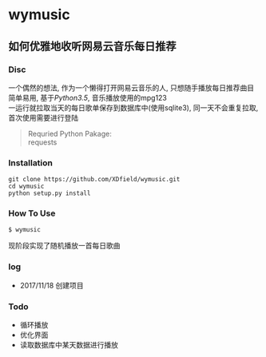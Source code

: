 # wymusic
如何优雅地收听网易云音乐每日推荐
---
### Disc  
一个偶然的想法, 作为一个懒得打开网易云音乐的人, 只想随手播放每日推荐曲目  
简单易用, 基于*Python3.5*, 音乐播放使用的mpg123  
一运行就拉取当天的每日歌单保存到数据库中(使用sqlite3), 同一天不会重复拉取, 首次使用需要进行登陆

> Requried Python Pakage:  
> requests

### Installation  
```shell
git clone https://github.com/XDfield/wymusic.git
cd wymusic
python setup.py install
```

### How To Use
```shell
$ wymusic
```  
现阶段实现了随机播放一首每日歌曲

### log  
* 2017/11/18 创建项目  

### Todo
* 循环播放
* 优化界面
* 读取数据库中某天数据进行播放
